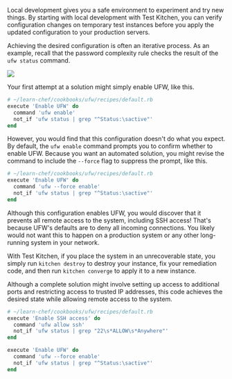 Local development gives you a safe environment to experiment and try new things. By starting with local development with Test Kitchen, you can verify configuration changes on temporary test instances before you apply the updated configuration to your production servers.

Achieving the desired configuration is often an iterative process. As an example, recall that the password complexity rule checks the result of the `ufw status` command.

![](compliance/ensure_firewall_is_active_rule.png)

Your first attempt at a solution might simply enable UFW, like this.

```ruby
# ~/learn-chef/cookbooks/ufw/recipes/default.rb
execute 'Enable UFW' do
  command 'ufw enable'
  not_if 'ufw status | grep "^Status:\sactive"'
end
```

However, you would find that this configuration doesn't do what you expect. By default, the `ufw enable` command prompts you to confirm whether to enable UFW. Because you want an automated solution, you might revise the command to include the `--force` flag to suppress the prompt, like this.

```ruby
# ~/learn-chef/cookbooks/ufw/recipes/default.rb
execute 'Enable UFW' do
  command 'ufw --force enable'
  not_if 'ufw status | grep "^Status:\sactive"'
end
```

Although this configuration enables UFW, you would discover that it prevents all remote access to the system, including SSH access! That's because UFW's defaults are to deny all incoming connections. You likely would not want this to happen on a production system or any other long-running system in your network.

With Test Kitchen, if you place the system in an unrecoverable state, you simply run `kitchen destroy` to destroy your instance, fix your remediation code, and then run `kitchen converge` to apply it to a new instance.

Although a complete solution might involve setting up access to additional ports and restricting access to trusted IP addresses, this code achieves the desired state while allowing remote access to the system.

```ruby
# ~/learn-chef/cookbooks/ufw/recipes/default.rb
execute 'Enable SSH access' do
  command 'ufw allow ssh'
  not_if 'ufw status | grep "22\s*ALLOW\s*Anywhere"'
end

execute 'Enable UFW' do
  command 'ufw --force enable'
  not_if 'ufw status | grep "^Status:\sactive"'
end
```
